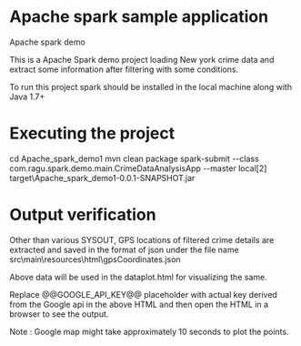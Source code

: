 # Apache spark sample application
Apache spark demo

This is a Apache Spark demo project loading New york crime data and extract some information after filtering with some conditions. 

To run this project spark should be installed in the local machine along with Java 1.7+

# Executing the project 
cd Apache_spark_demo1 
mvn clean package
spark-submit --class com.ragu.spark.demo.main.CrimeDataAnalysisApp --master local[2] target\Apache_spark_demo1-0.0.1-SNAPSHOT.jar

# Output verification
Other than various SYSOUT, GPS locations of filtered crime details are extracted and saved in the format of json under the file name src\main\resources\html\gpsCoordinates.json

Above data will be used in the dataplot.html for visualizing the same. 

Replace @@GOOGLE_API_KEY@@ placeholder with actual key derived from the Google api in the above HTML and then open the HTML in a browser to see the output. 

Note : Google map might take approximately 10 seconds to plot the points.    
